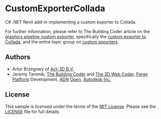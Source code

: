 # CustomExporterCollada

C# .NET Revit add-in implementing a custom exporter to Collada.

For further information, please refer to The Building Coder article on 
the [graphics pipeline custom exporter](http://thebuildingcoder.typepad.com/blog/2013/07/graphics-pipeline-custom-exporter.html), 
specifically 
the [custom exporter to Collada](http://thebuildingcoder.typepad.com/blog/2013/07/graphics-pipeline-custom-exporter.html#5),
and the entire topic group on [custom exporters](http://thebuildingcoder.typepad.com/blog/about-the-author.html#5.1).


## Authors

- Artur Brzegowy of [Act-3D B.V.](http://www.lumion3d.com)
- Jeremy Tammik,
[The Building Coder](http://thebuildingcoder.typepad.com) and
[The 3D Web Coder](http://the3dwebcoder.typepad.com),
[Forge](http://forge.autodesk.com) [Platform](https://developer.autodesk.com) Development,
[ADN](http://www.autodesk.com/adn)
[Open](http://www.autodesk.com/adnopen),
[Autodesk Inc.](http://www.autodesk.com)


## License

This sample is licensed under the terms of the [MIT License](http://opensource.org/licenses/MIT).
Please see the [LICENSE](LICENSE) file for full details.
